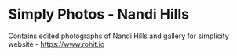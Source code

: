 Simply Photos - Nandi Hills
===========================

Contains edited photographs of Nandi Hills and gallery for simplicity website - https://www.rohit.io

